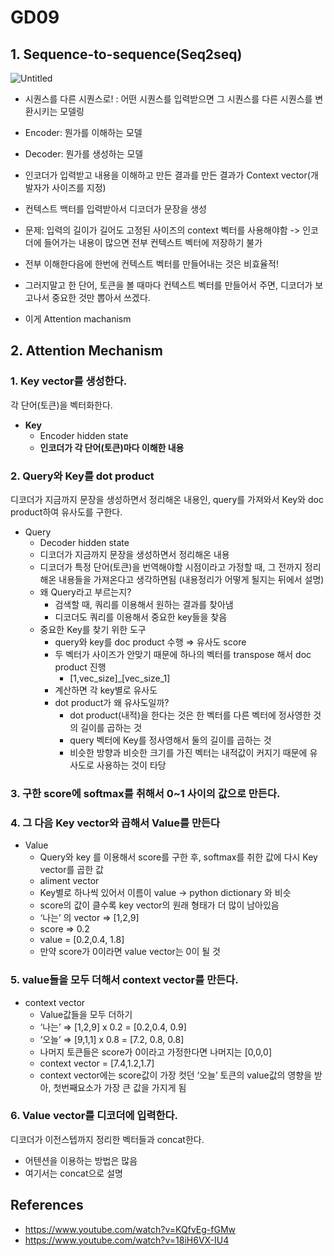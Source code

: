 # GD09


## 1. Sequence-to-sequence(Seq2seq)

![Untitled](https://s3-us-west-2.amazonaws.com/secure.notion-static.com/ccfde469-a991-4b65-942c-b7b413431381/Untitled.png)

-   시퀀스를 다른 시퀀스로! : 어떤 시퀀스를 입력받으면 그 시퀀스를 다른 시퀀스를 변환시키는 모델링
    
-   Encoder: 뭔가를 이해하는 모델
    
-   Decoder: 뭔가를 생성하는 모델
    
-   인코더가 입력받고 내용을 이해하고 만든 결과를 만든 결과가 Context vector(개발자가 사이즈를 지정)
    
-   컨텍스트 백터를 입력받아서 디코더가 문장을 생성
    
-   문제: 입력의 길이가 길어도 고정된 사이즈의 context 벡터를 사용해야함 -> 인코더에 들어가는 내용이 많으면 전부 컨텍스트 벡터에 저장하기 불가
    
-   전부 이해한다음에 한번에 컨텍스트 벡터를 만들어내는 것은 비효율적!
    
-   그러지말고 한 단어, 토큰을 볼 때마다 컨텍스트 벡터를 만들어서 주면, 디코더가 보고나서 중요한 것만 뽑아서 쓰겠다.
    
-   이게 Attention machanism
    

## 2. Attention Mechanism

### 1. Key vector를 생성한다.

각 단어(토큰)을 벡터화한다.

-   **Key**
    -   Encoder hidden state
    -   **인코더가 각 단어(토큰)마다 이해한 내용**

### 2. Query와 Key를 dot product

디코더가 지금까지 문장을 생성하면서 정리해온 내용인, query를 가져와서 Key와 doc product하여 유사도를 구한다.

-   Query
    -   Decoder hidden state
    -   디코더가 지금까지 문장을 생성하면서 정리해온 내용
    -   디코더가 특정 단어(토큰)을 번역해야할 시점이라고 가정할 때, 그 전까지 정리해온 내용들을 가져온다고 생각하면됨 (내용정리가 어떻게 될지는 뒤에서 설명)
    -   왜 Query라고 부르는지?
        -   검색할 때, 쿼리를 이용해서 원하는 결과를 찾아냄
        -   디코더도 쿼리를 이용해서 중요한 key들을 찾음
    -   중요한 Key를 찾기 위한 도구
        -   query와 key를 doc product 수행 ⇒ 유사도 score
        -   두 벡터가 사이즈가 안맞기 때문에 하나의 벡터를 transpose 해서 doc product 진행
            -   [1,vec_size]_[vec_size_1]
        -   계산하면 각 key별로 유사도
        -   dot product가 왜 유사도일까?
            -   dot product(내적)을 한다는 것은 한 벡터를 다른 벡터에 정사영한 것의 길이를 곱하는 것
            -   query 벡터에 Key를 정사영해서 둘의 길이를 곱하는 것
            -   비슷한 방향과 비슷한 크기를 가진 벡터는 내적값이 커지기 때문에 유사도로 사용하는 것이 타당

### 3. 구한 score에 softmax를 취해서 0~1 사이의 값으로 만든다.

### 4. 그 다음 Key vector와 곱해서 Value를 만든다

-   Value
    -   Query와 key 를 이용해서 score를 구한 후, softmax를 취한 값에 다시 Key vector를 곱한 값
    -   aliment vector
    -   Key별로 하나씩 있어서 이름이 value → python dictionary 와 비슷
    -   score의 값이 클수록 key vector의 원래 형태가 더 많이 남아있음
    -   ‘나는’ 의 vector ⇒ [1,2,9]
    -   score ⇒ 0.2
    -   value = [0.2,0.4, 1.8]
    -   만약 score가 0이라면 value vector는 0이 될 것

### 5. value들을 모두 더해서 context vector를 만든다.

-   context vector
    -   Value값들을 모두 더하기
    -   ‘나는’ ⇒ [1,2,9] x 0.2 = [0.2,0.4, 0.9]
    -   ‘오늘’ ⇒ [9,1,1] x 0.8 = [7.2, 0.8, 0.8]
    -   나머지 토큰들은 score가 0이라고 가정한다면 나머지는 [0,0,0]
    -   context vector = [7.4,1.2,1.7]
    -   context vector에는 score값이 가장 컷던 ‘오늘’ 토큰의 value값의 영향을 받아, 첫번째요소가 가장 큰 값을 가지게 됨

### 6. Value vector를 디코더에 입력한다.

디코더가 이전스텝까지 정리한 벡터들과 concat한다.

-   어텐션을 이용하는 방법은 많음
-   여기서는 concat으로 설명
## References
- https://www.youtube.com/watch?v=KQfvEg-fGMw
- https://www.youtube.com/watch?v=18iH6VX-IU4
<!--stackedit_data:
eyJoaXN0b3J5IjpbMTY3OTYxNzA4NywyNDQwNjgxODYsLTE0Mj
E1MDU5ODQsLTkwMzYxMjY0NiwxMzYzODM0MzU1LDczMDk5ODEx
Nl19
-->